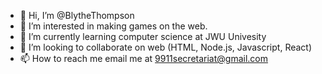 - 👋 Hi, I’m @BlytheThompson
- 👀 I’m interested in making games on the web.
- 🌱 I’m currently learning computer science at JWU Univesity
- 💞️ I’m looking to collaborate on web (HTML, Node.js, Javascript, React)
- 📫 How to reach me email me at 9911secretariat@gmail.com

<!---
BlytheThompson/BlytheThompson is a ✨ special ✨ repository because its `README.md` (this file) appears on your GitHub profile.
You can click the Preview link to take a look at your changes.
--->
